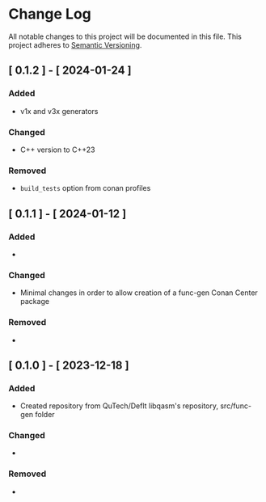 # Change Log

All notable changes to this project will be documented in this file.
This project adheres to [Semantic Versioning](http://semver.org/).

## [ 0.1.2 ] - [ 2024-01-24 ]

### Added
- v1x and v3x generators

### Changed
- C++ version to C++23

### Removed
- `build_tests` option from conan profiles

## [ 0.1.1 ] - [ 2024-01-12 ]

### Added
- 

### Changed
- Minimal changes in order to allow creation of a func-gen Conan Center package

### Removed
-

## [ 0.1.0 ] - [ 2023-12-18 ]

### Added
- Created repository from QuTech/Deflt libqasm's repository, src/func-gen folder

### Changed
-

### Removed
-
